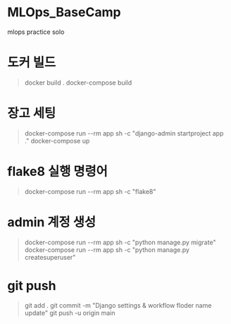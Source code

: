 # MLOps_BaseCamp
mlops practice solo

# 도커 빌드
> docker build .
> docker-compose build

# 장고 세팅
> docker-compose run --rm app sh -c "django-admin startproject app ."
> docker-compose up

# flake8 실행 명령어
> docker-compose run --rm app sh -c "flake8"

# admin 계정 생성
> docker-compose run --rm app sh -c "python manage.py migrate"
> docker-compose run --rm app sh -c "python manage.py createsuperuser"

# git push
> git add .
> git commit -m "Django settings & workflow floder name update"
> git push -u origin main